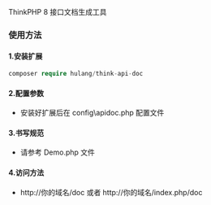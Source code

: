 ThinkPHP 8 接口文档生成工具

### 使用方法

#### 1.安装扩展

```php
composer require hulang/think-api-doc
```

#### 2.配置参数

- 安装好扩展后在 config\apidoc.php 配置文件

#### 3.书写规范

- 请参考 Demo.php 文件

#### 4.访问方法

- http://你的域名/doc 或者 http://你的域名/index.php/doc

